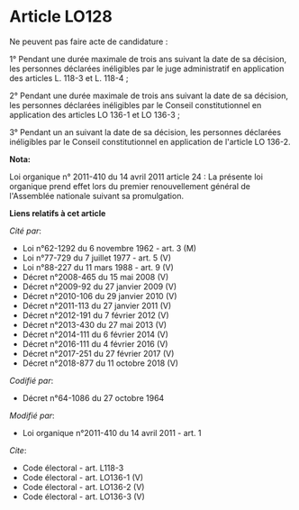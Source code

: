# Article LO128

Ne peuvent pas faire acte de candidature : 

1° Pendant une durée maximale de trois ans suivant la date de sa décision, les personnes déclarées inéligibles par le juge
administratif en application des articles L. 118-3 et L. 118-4 ; 

2° Pendant une durée maximale de trois ans suivant la date de sa décision, les personnes déclarées inéligibles par le Conseil
constitutionnel en application des articles LO 136-1 et LO 136-3 ; 

3° Pendant un an suivant la date de sa décision, les personnes déclarées inéligibles par le Conseil constitutionnel en
application de l'article LO 136-2.

**Nota:**

Loi organique n° 2011-410 du 14 avril 2011 article 24 : La présente loi organique prend effet lors du premier renouvellement
général de l'Assemblée nationale suivant sa promulgation.

**Liens relatifs à cet article**

_Cité par_:

  - Loi n°62-1292 du 6 novembre 1962 - art. 3 (M)
  - Loi n°77-729 du 7 juillet 1977 - art. 5 (V)
  - Loi n°88-227 du 11 mars 1988 - art. 9 (V)
  - Décret n°2008-465 du 15 mai 2008 (V)
  - Décret n°2009-92 du 27 janvier 2009 (V)
  - Décret n°2010-106 du 29 janvier 2010 (V)
  - Décret n°2011-113 du 27 janvier 2011 (V)
  - Décret n°2012-191 du 7 février 2012 (V)
  - Décret n°2013-430 du 27 mai 2013 (V)
  - Décret n°2014-111 du 6 février 2014 (V)
  - Décret n°2016-111 du 4 février 2016 (V)
  - Décret n°2017-251 du 27 février 2017 (V)
  - Décret n°2018-877 du 11 octobre 2018 (V)

_Codifié par_:

  - Décret n°64-1086 du 27 octobre 1964

_Modifié par_:

  - Loi organique n°2011-410 du 14 avril 2011 - art. 1

_Cite_:

  - Code électoral - art. L118-3
  - Code électoral - art. LO136-1 (V)
  - Code électoral - art. LO136-2 (V)
  - Code électoral - art. LO136-3 (V)
